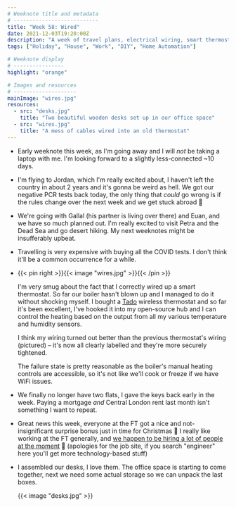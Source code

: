 ```yaml
---
# Weeknote title and metadata
# ---------------------------
title: "Week 58: Wired"
date: 2021-12-03T19:20:00Z
description: "A week of travel plans, electrical wiring, smart thermostats, finally having only one house, assembled desks, and a surprise bonus at work."
tags: ["Holiday", "House", "Work", "DIY", "Home Automation"]

# Weeknote display
# ----------------
highlight: "orange"

# Images and resources
# --------------------
mainImage: "wires.jpg"
resources:
  - src: "desks.jpg"
    title: "Two beautiful wooden desks set up in our office space"
  - src: "wires.jpg"
    title: "A mess of cables wired into an old thermostat"
---
```


  * Early weeknote this week, as I'm going away and I will _not_ be taking a laptop with me. I'm looking forward to a slightly less-connected ~10 days.

  * I'm flying to Jordan, which I'm really excited about, I haven't left the country in about 2 years and it's gonna be weird as hell. We got our negative PCR tests back today, the only thing that _could_ go wrong is if the rules change over the next week and we get stuck abroad :grimacing:

  * We're going with Gallal (his partner is living over there) and Euan, and we have so much planned out. I'm really excited to visit Petra and the Dead Sea and go desert hiking. My next weeknotes might be insufferably upbeat.

  * Travelling is very expensive with buying all the COVID tests. I don't think it'll be a common occurrence for a while.

  * {{< pin right >}}{{< image "wires.jpg" >}}{{< /pin >}}

    I'm very smug about the fact that I correctly wired up a smart thermostat. So far our boiler hasn't blown up and I managed to do it without shocking myself. I bought a [Tado](http://tado.com/) wireless thermostat and so far it's been excellent, I've hooked it into my open-source hub and I can control the heating based on the output from all my various temperature and humidity sensors.

    I think my wiring turned out better than the previous thermostat's wiring (pictured) – it's now all clearly labelled and they're more securely tightened.

    The failure state is pretty reasonable as the boiler's manual heating controls are accessible, so it's not like we'll cook or freeze if we have WiFi issues.

  * We finally no longer have two flats, I gave the keys back early in the week. Paying a mortgage _and_ Central London rent last month isn't something I want to repeat.

  * Great news this week, everyone at the FT got a nice and not-insignificant surprise bonus just in time for Christmas :tada: I really like working at the FT generally, and [we happen to be hiring a lot of people at the moment](https://ft.wd3.myworkdayjobs.com/FT_External_Careers/) :eyes: (apologies for the job site, if you search "engineer" here you'll get more technology-based stuff)
  
  * I assembled our desks, I love them. The office space is starting to come together, next we need some actual storage so we can unpack the last boxes.

    {{< image "desks.jpg" >}}
